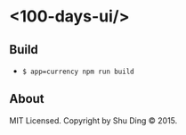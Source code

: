 # <100-days-ui/>

## Build

- `$ app=currency npm run build`

## About

MIT Licensed. Copyright by Shu Ding © 2015.
